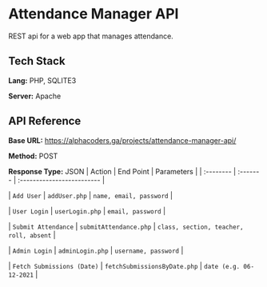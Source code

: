 
# Attendance Manager API

REST api for a web app that manages attendance.


## Tech Stack

**Lang:** PHP, SQLITE3

**Server:** Apache


## API Reference

**Base URL:** https://alphacoders.ga/projects/attendance-manager-api/

**Method:** POST

**Response Type:** JSON
| Action | End Point     | Parameters                |
| :-------- | :------- | :------------------------- |

| `Add User` | `addUser.php` | `name, email, password` |

| `User Login` | `userLogin.php` | `email, password` |

| `Submit Attendance` | `submitAttendance.php` | `class, section, teacher, roll, absent` |

| `Admin Login` | `adminLogin.php` | `username, password` |

| `Fetch Submissions (Date)` | `fetchSubmissionsByDate.php` | `date (e.g. 06-12-2021` |

